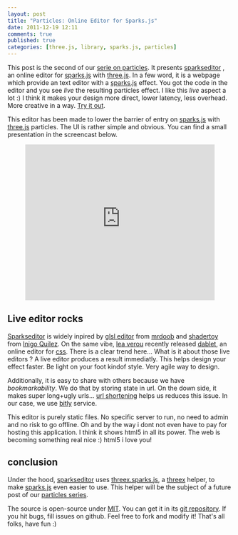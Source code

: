 ```yaml
---
layout: post
title: "Particles: Online Editor for Sparks.js"
date: 2011-12-19 12:11
comments: true
published: true
categories: [three.js, library, sparks.js, particles]
---
```


This post is the second of our [serie on particles](/blog/categories/particles).
It presents
[sparkseditor](https://github.com/jeromeetienne/sparkseditor)
, an online editor for
[sparks.js](https://github.com/zz85/sparks.js)
with
[three.js](https://github.com/mrdoob/three.js/). 
In a few word, it is a webpage which provide an text editor
with a
[sparks.js](https://github.com/zz85/sparks.js)
effect.
You got the code in the editor
and
you see *live* the resulting particles effect. 
I like this *live* aspect a lot :)
I think it makes your design more direct, lower latency, less overhead.
More creative in a way.
[Try it out](http://jeromeetienne.github.com/sparkseditor/).

This editor has been made to lower the barrier of entry on
[sparks.js](https://github.com/zz85/sparks.js)
with
[three.js](https://github.com/mrdoob/three.js/)
particles.
The UI is rather simple and obvious. You can find a small presentation in the
screencast below.
<center>
	<iframe width="425" height="349" src="http://www.youtube.com/embed/nu00FhIW5bc?hl=en&fs=1" frameborder="0" allowfullscreen></iframe>
</center>


<!-- more -->

## Live editor rocks

[Sparkseditor](http://jeromeetienne.github.com/sparkseditor/)
is widely inpired by
[glsl editor](http://glsl.heroku.com/e)
from
[mrdoob](http://mrdoob.com/)
and
[shadertoy](http://www.iquilezles.org/apps/shadertoy/)
from
[Inigo Quilez](http://www.iquilezles.org/).
On the same vibe,
[lea verou](http://lea.verou.me/)
recently
released
[dablet](http://lea.verou.me/2011/12/introducing-dabblet-an-interactive-css-playground/),
an online editor for
[css](http://en.wikipedia.org/wiki/Cascading_Style_Sheets).
There is a clear trend here...
What is it about those live editors ?
A live editor produces a result immediatly.
This helps design your effect faster.
Be light on your foot kindof style.
Very agile way to design. 

Additionally, it is easy to share with others because we have *bookmarkability*.
We do that by storing state in url.
On the down side, it makes super long+ugly urls...
[url shortening](http://en.wikipedia.org/wiki/URL_shortening)
helps us reduces this issue.
In our case, we use
[bitly](https://bitly.com/)
service.

This editor is purely static files.
No specific server to run, no need to admin and no risk to go offline.
Oh and by the way i dont not even have to pay for hosting this application.
I think it shows html5 in all its power.
The web is becoming something real nice :) html5 i love you!

## conclusion

Under the hood,
[sparkseditor](https://github.com/jeromeetienne/sparkseditor)
uses
[threex.sparks.js](https://github.com/jeromeetienne/threex/blob/master/threex.sparks.js), a
[threex](https://github.com/jeromeetienne/threex)
helper, to make
[sparks.js](https://github.com/zz85/sparks.js/)
even easier to use.
This helper will be the subject of a future post of our
[particles series](/blog/categories/particles).

The source is open-source under
[MIT](https://github.com/jeromeetienne/sparkseditor/blob/master/MIT-LICENSE.txt).
You can get it in its [git repository](https://github.com/jeromeetienne/sparkseditor).
If you hit bugs, fill issues on github.
Feel free to fork and modify it!
That's all folks, have fun :)
